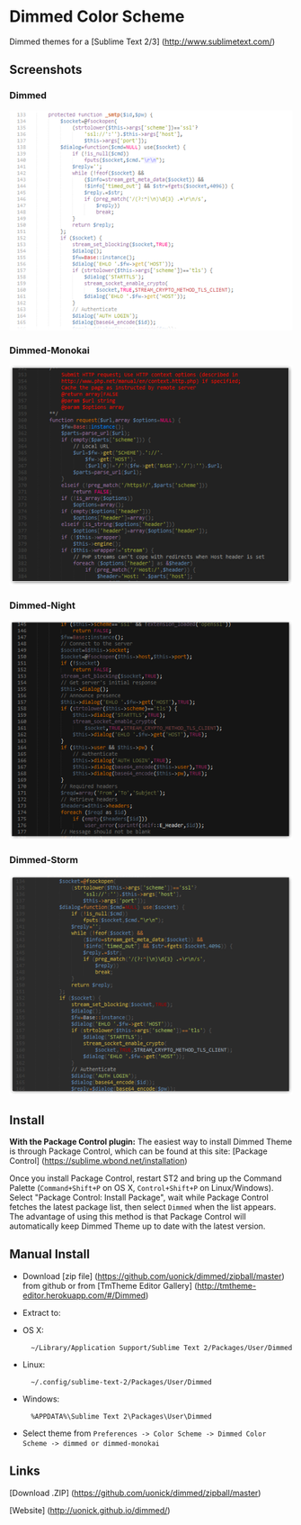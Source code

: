 # Dimmed Color Scheme

Dimmed themes for a [Sublime Text 2/3] (http://www.sublimetext.com/)

## Screenshots
### Dimmed
![Dimmed](https://github.com/uonick/dimmed/blob/gh-pages/images/dimmed.png?raw=true)

### Dimmed-Monokai
![Dimmed](https://github.com/uonick/dimmed/blob/gh-pages/images/monokai.png?raw=true)

### Dimmed-Night
![Dimmed](https://github.com/uonick/dimmed/blob/gh-pages/images/night.png?raw=true)

### Dimmed-Storm
![Dimmed](https://github.com/uonick/dimmed/blob/gh-pages/images/storm.png?raw=true)
## Install

**With the Package Control plugin:** The easiest way to install Dimmed Theme is through Package Control, which can be found at this site: [Package Control] (https://sublime.wbond.net/installation)

Once you install Package Control, restart ST2 and bring up the Command Palette (`Command+Shift+P` on OS X, `Control+Shift+P` on Linux/Windows). Select "Package Control: Install Package", wait while Package Control fetches the latest package list, then select `Dimmed`  when the list appears. The advantage of using this method is that Package Control will automatically keep Dimmed Theme up to date with the latest version.


## Manual Install

* Download  [zip file]  (https://github.com/uonick/dimmed/zipball/master) from github
 or from [TmTheme Editor Gallery] (http://tmtheme-editor.herokuapp.com/#/Dimmed)
* Extract to:

* OS X:

        ~/Library/Application Support/Sublime Text 2/Packages/User/Dimmed

* Linux:

        ~/.config/sublime-text-2/Packages/User/Dimmed

* Windows:

        %APPDATA%\Sublime Text 2\Packages\User\Dimmed

* Select theme from `Preferences -> Color Scheme -> Dimmed Color Scheme -> dimmed or dimmed-monokai`

## Links

[Download .ZIP] (https://github.com/uonick/dimmed/zipball/master)

[Website] (http://uonick.github.io/dimmed/)

